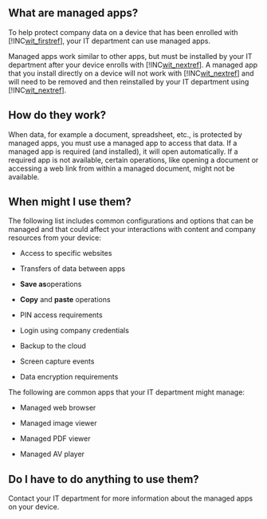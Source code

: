 
## What are managed apps?
To help protect company data on a device that has been enrolled with [!INC[wit_firstref](../Token/wit_firstref_md.md)], your IT department can use managed apps.

Managed apps work similar to other apps, but must be installed by your IT department after your device enrolls with [!INC[wit_nextref](../Token/wit_nextref_md.md)]. A managed app that you install directly on a device will not work with [!INC[wit_nextref](../Token/wit_nextref_md.md)] and will need to be removed and then reinstalled by your IT department using [!INC[wit_nextref](../Token/wit_nextref_md.md)].

## How do they work?
When data, for example a document, spreadsheet, etc., is protected by managed apps, you must use a managed app to access that data. If a managed app is required (and installed), it will open automatically. If a required app is not available, certain operations, like opening a document or accessing a web link from within a managed document, might not be available.

## When might I use them?
The following list includes common configurations and options that can be managed and that could affect your interactions with content and company resources from your device:

- Access to specific websites

- Transfers of data between apps

- **Save as**operations

- **Copy** and **paste** operations

- PIN access requirements

- Login using company credentials

- Backup to the cloud

- Screen capture events

- Data encryption requirements

The following are common apps that your IT department might manage:

- Managed web browser

- Managed image viewer

- Managed PDF viewer

- Managed AV player

## Do I have to do anything to use them?
Contact your IT department for more information about the managed apps on your device.

